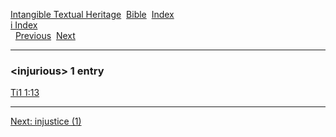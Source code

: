 [Intangible Textual Heritage](../../index)  [Bible](../index) 
[Index](index)   
[i Index](_i_)  
  [Previous](c05849)  [Next](c05851) 

------------------------------------------------------------------------

### &lt;injurious&gt; 1 entry

[Ti1 1:13](../kjv/ti1001.htm#013)  

------------------------------------------------------------------------

[Next: injustice (1)](c05851)
